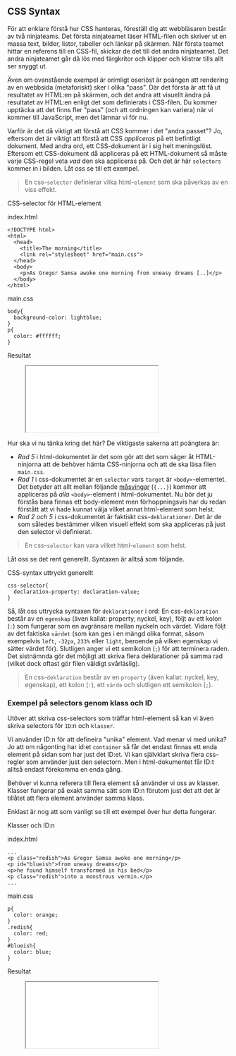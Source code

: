 ## CSS Syntax

För att enklare förstå hur CSS hanteras, föreställ dig att webbläsaren består av två ninjateams. Det första ninjateamet läser HTML-filen och skriver ut en massa text, bilder, listor, tabeller och länkar på skärmen. När första teamet hittar en referens till en CSS-fil, skickar de det till det andra ninjateamet. Det andra ninjateamet går då lös med färgkritor och klipper och klistrar tills allt ser snyggt ut.

Även om ovanstående exempel är orimligt oseriöst är poängen att rendering av en webbsida (metaforiskt) sker i olika "pass". Där det första är att få ut resultatet av HTML:en på skärmen, och det andra att visuellt ändra på resultatet av HTML:en enligt det som definierats i CSS-filen. Du kommer upptäcka att det finns fler "pass" (och att ordningen kan variera) när vi kommer till JavaScript, men det lämnar vi för nu.

Varför är det då viktigt att förstå att CSS kommer i det "andra passet"? Jo, eftersom det är viktigt att förstå att CSS _appliceras_ på ett befintligt dokument. Med andra ord, ett CSS-dokument är i sig helt meningslöst. Eftersom ett CSS-dokument då appliceras på ett HTML-dokument så måste varje CSS-regel veta _vad_ den ska appliceras på. Och det är här `selectors` kommer in i bilden. Låt oss se till ett exempel.

> En css-`selector` definierar vilka html-`element` som ska påverkas av en viss effekt.

CSS-selector för HTML-element

index.html
    
    <!DOCTYPE html>
    <html>
      <head>
        <title>The morning</title>
        <link rel="stylesheet" href="main.css">
      </head>
      <body>
        <p>As Gregor Samsa awoke one morning from uneasy dreams [..]</p>
      </body>
    </html>

main.css
    
    body{
      background-color: lightblue;
    }
    p{
      color: #ffffff;
    }

Resultat

<figure class="example">
  <iframe src="examples/css-selectors-simple/"></iframe>
</figure>

Hur ska vi nu tänka kring det här? De viktigaste sakerna att poängtera är:

* _Rad 5_ i html-dokumentet är det som gör att det som säger åt HTML-ninjorna att de behöver hämta CSS-ninjorna och att de ska läsa filen `main.css`.
* _Rad 1_ i css-dokumentet är en `selector` vars `target` är `<body>`-elementet. Det betyder att allt mellan följande [måsvingar][0] (`{...}`) kommer att appliceras på _alla_ `<body>`-element i html-dokumentet. Nu bör det ju förstås bara finnas ett body-element men förhoppningsvis har du redan förstått att vi hade kunnat välja vilket annat html-element som helst.
* _Rad 2 och 5_ i css-dokumentet är faktiskt css-`deklarationer`. Det är de som således bestämmer vilken visuell effekt som ska appliceras på just den selector vi definierat.

> En css-`selector` kan vara vilket html-`element` som helst.

Låt oss se det rent generellt. Syntaxen är alltså som följande.

CSS-syntax uttryckt generellt

    css-selector{
      declaration-property: declaration-value;
    }

Så, låt oss uttrycka syntaxen för `deklarationer` i ord: En css-`deklaration` består av en `egenskap` (även kallat: property, nyckel, key), följt av ett kolon (`:`) som fungerar som en avgränsare mellan nyckeln och värdet. Vidare följt av det faktiska `värdet` (som kan ges i en mängd olika format, såsom exempelvis `left`, `-32px`, `233%` eller `light`, beroende på vilken egenskap vi sätter värdet för). Slutligen anger vi ett semikolon (`;`) för att terminera raden. Det sistnämnda gör det möjligt att skriva flera deklarationer på samma rad (vilket dock oftast gör filen väldigt svårläslig).

> En css-`deklaration` består av en `property` (även kallat: nyckel, key, egenskap), ett kolon (`:`), ett `värde` och slutligen ett semikolon (`;`).

### Exempel på selectors genom klass och ID

Utöver att skriva css-selectors som träffar html-element så kan vi även skriva selectors för `ID`:n och `klasser`.

Vi använder ID:n för att defineira "unika" element. Vad menar vi med unika? Jo att om någonting har id:et `container` så får det endast finnas ett enda element på sidan som har just det ID:et. Vi kan självklart skriva flera css-regler som använder just den selectorn. Men i html-dokumentet får ID:t alltså endast förekomma en enda gång.

Behöver vi kunna referera till flera element så använder vi oss av klasser. Klasser fungerar på exakt samma sätt som ID:n förutom just det att det är tillåtet att flera element använder samma klass.

Enklast är nog att som vanligt se till ett exempel över hur detta fungerar.

Klasser och ID:n

index.html
    
    ...
    <p class="redish">As Gregor Samsa awoke one morning</p>
    <p id="blueish">from uneasy dreams</p>
    <p>he found himself transformed in his bed</p>
    <p class="redish">into a monstrous vermin.</p>
    ...

main.css
    
    p{
      color: orange;
    }
    .redish{
      color: red;
    }
    #blueish{
      color: blue;
    }

Resultat

<figure class="example">
  <iframe src="examples/css-selectors-many/"></iframe>
</figure>

[0]: http://en.wikipedia.org/wiki/Bracket#Curly_brackets_or_braces_.7B_.7D